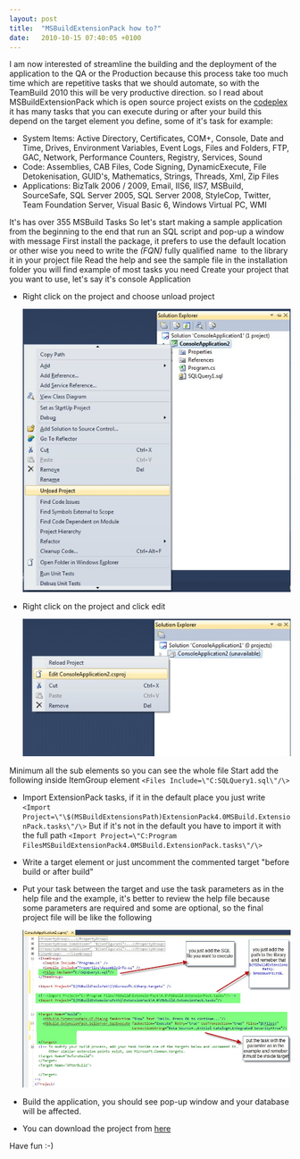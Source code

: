 ```yaml
---
layout: post
title:  "MSBuildExtensionPack how to?"
date:   2010-10-15 07:40:05 +0100
---
```


I am now interested of streamline the building and the deployment of the
application to the QA or the Production because this process take too
much time which are repetitive tasks that we should automate, so with
the TeamBuild 2010 this will be very productive direction. so I read
about MSBuildExtensionPack which is open source project exists on the
[codeplex](http://msbuildextensionpack.codeplex.com/) it has many tasks
that you can execute during or after your build this depend on the
target element you define, some of it\'s task for example:

-   System Items: Active Directory, Certificates, COM+, Console, Date
    and Time, Drives, Environment Variables, Event Logs, Files and
    Folders, FTP, GAC, Network, Performance Counters, Registry,
    Services, Sound
-   Code: Assemblies, CAB Files, Code Signing, DynamicExecute, File
    Detokenisation, GUID's, Mathematics, Strings, Threads, Xml, Zip
    Files
-   Applications: BizTalk 2006 / 2009, Email, IIS6, IIS7, MSBuild,
    SourceSafe, SQL Server 2005, SQL Server 2008, StyleCop, Twitter,
    Team Foundation Server, Visual Basic 6, Windows Virtual PC, WMI

It\'s has over 355 MSBuild Tasks So let\'s start making a sample
application from the beginning to the end that run an SQL script and
pop-up a window with message First install the package, it prefers to
use the default location or other wise you need to write the *(FQN)*
fully qualified name  to the library  it in your project file Read the
help and see the sample file in the installation folder you will find
example of most tasks you need Create your project that you want to use,
let\'s say it\'s console Application

-   Right click on the project and choose unload project
    
    ![How to unload project](/assets/images/2010/10/UnloadProject.jpg)

<!-- -->

-   Right click on the project and click edit 
  
    ![How to edit project file](/assets/images/2010/10/EditProject.jpg)

Minimum all the sub elements so you can see the whole file Start add the
following inside ItemGroup element
`<Files Include=\"C:SQLQuery1.sql\"/\>`

-   Import ExtensionPack tasks, if it in the default place you just
    write
    `<Import Project=\"\$(MSBuildExtensionsPath)ExtensionPack4.0MSBuild.ExtensionPack.tasks\"/\>`
    But if it\'s not in the default you have to import it with the full path
    `<Import Project=\"C:Program FilesMSBuildExtensionPack4.0MSBuild.ExtensionPack.tasks\"/\>`
    

<!-- -->

-   Write a target element or just uncomment the commented target
    \"before build or after build\"

<!-- -->

-   Put your task between the target and use the task parameters as in
    the help file and the example, it\'s better to review the help file
    because some parameters are required and some are optional, so the
    final project file will be like the following 
    
    ![Project file from inside](/assets/images/2010/10/csprojFile.jpg)

<!-- -->

-   Build the application, you should see pop-up window and your
    database will be affected.

<!-- -->

-   You can download the project from
    [here](http://cid-4bcaa16d27b46600.office.live.com/self.aspx/.Public/Blog%20New/MSBuild/MSBuildExtention/MSBuildExtenstionPack.zip "MSBuildExtentionExample")

Have fun :-)
